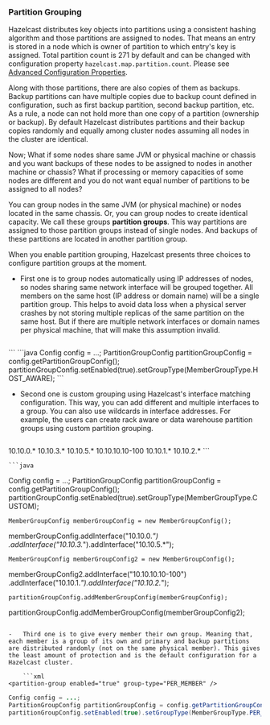 
### Partition Grouping

Hazelcast distributes key objects into partitions using a consistent hashing algorithm and those partitions are assigned to nodes. That means an entry is stored in a node which is owner of partition to which entry's key is assigned. Total partition count is 271 by default and can be changed with configuration property `hazelcast.map.partition.count`. Please see [Advanced Configuration Properties](#advanced-configuration-properties).

Along with those partitions, there are also copies of them as backups. Backup partitions can have multiple copies due to backup count defined in configuration, such as first backup partition, second backup partition, etc. As a rule, a node can not hold more than one copy of a partition (ownership or backup). By default Hazelcast distributes partitions and their backup copies randomly and equally among cluster nodes assuming all nodes in the cluster are identical.

Now; What if some nodes share same JVM or physical machine or chassis and you want backups of these nodes to be assigned to nodes in another machine or chassis? What if processing or memory capacities of some nodes are different and you do not want equal number of partitions to be assigned to all nodes?

You can group nodes in the same JVM (or physical machine) or nodes located in the same chassis. Or, you can group nodes to create identical capacity. We call these groups **partition groups**. This way partitions are assigned to those partition groups instead of single nodes. And backups of these partitions are located in another partition group.

When you enable partition grouping, Hazelcast presents three choices to configure partition groups at the moment.

-   First one is to group nodes automatically using IP addresses of nodes, so nodes sharing same network interface will be grouped together. All members on the same host (IP address or domain name) will be a single partition group. This helps to avoid data loss when a physical server crashes by not storing multiple replicas of the same partition on the same host. But if there are multiple network interfaces or domain names per physical machine, that will make this assumption invalid.

	```xml
<partition-group enabled="true" group-type="HOST_AWARE" />
```
```java
Config config = ...;
PartitionGroupConfig partitionGroupConfig = config.getPartitionGroupConfig();
partitionGroupConfig.setEnabled(true).setGroupType(MemberGroupType.HOST_AWARE);
```

-   Second one is custom grouping using Hazelcast's interface matching configuration. This way, you can add different and multiple interfaces to a group. You can also use wildcards in interface addresses. For example, the users can create rack aware or data warehouse partition groups using custom partition grouping.

	```xml
<partition-group enabled="true" group-type="CUSTOM">
<member-group>
    <interface>10.10.0.*</interface>
    <interface>10.10.3.*</interface>
    <interface>10.10.5.*</interface>
</member-group>
<member-group>
    <interface>10.10.10.10-100</interface>
    <interface>10.10.1.*</interface>
    <interface>10.10.2.*</interface>
</member-group
</partition-group>
```

	```java
Config config = ...;
PartitionGroupConfig partitionGroupConfig = config.getPartitionGroupConfig();
partitionGroupConfig.setEnabled(true).setGroupType(MemberGroupType.CUSTOM);

	MemberGroupConfig memberGroupConfig = new MemberGroupConfig();
memberGroupConfig.addInterface("10.10.0.*")
.addInterface("10.10.3.*").addInterface("10.10.5.*");

	MemberGroupConfig memberGroupConfig2 = new MemberGroupConfig();
memberGroupConfig2.addInterface("10.10.10.10-100")
.addInterface("10.10.1.*").addInterface("10.10.2.*");

	partitionGroupConfig.addMemberGroupConfig(memberGroupConfig);
partitionGroupConfig.addMemberGroupConfig(memberGroupConfig2);
```

-   Third one is to give every member their own group. Meaning that, each member is a group of its own and primary and backup partitions are distributed randomly (not on the same physical member). This gives the least amount of protection and is the default configuration for a Hazelcast cluster.

	```xml
<partition-group enabled="true" group-type="PER_MEMBER" />
```
```java
Config config = ...;
PartitionGroupConfig partitionGroupConfig = config.getPartitionGroupConfig();
partitionGroupConfig.setEnabled(true).setGroupType(MemberGroupType.PER_MEMBER);
```

